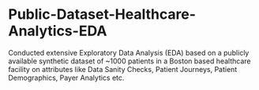# Public-Dataset-Healthcare-Analytics-EDA
Conducted extensive Exploratory Data Analysis (EDA) based on a publicly available synthetic dataset of ~1000 patients in a Boston based healthcare facility on attributes like Data Sanity Checks, Patient Journeys, Patient Demographics, Payer Analytics etc.
